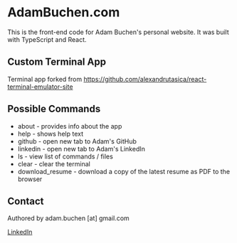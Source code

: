 # AdamBuchen.com

This is the front-end code for Adam Buchen's personal website. It was built with TypeScript and React.

## Custom Terminal App

Terminal app forked from https://github.com/alexandrutasica/react-terminal-emulator-site

## Possible Commands

* about - provides info about the app
* help - shows help text
* github - open new tab to Adam's GitHub
* linkedin - open new tab to Adam's LinkedIn
* ls - view list of commands / files
* clear - clear the terminal
* download_resume - download a copy of the latest resume as PDF to the browser

## Contact

Authored by adam.buchen [at] gmail.com

[LinkedIn](https://www.linkedin.com/in/adambuchen/)
